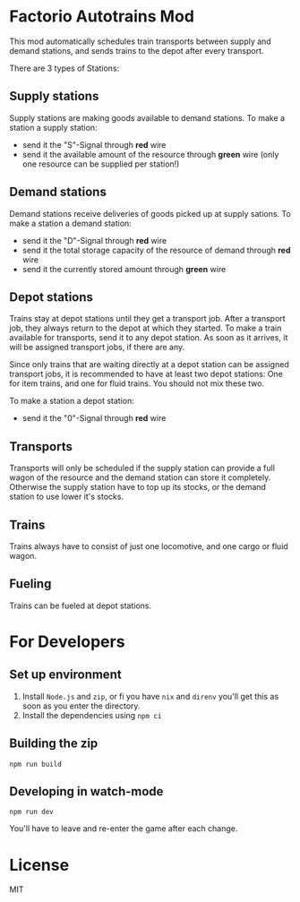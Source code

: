 # Factorio Autotrains Mod

This mod automatically schedules train transports between supply and demand stations, and sends trains to the depot after every transport.

There are 3 types of Stations:

## Supply stations

Supply stations are making goods available to demand stations.
To make a station a supply station:

- send it the "S"-Signal through **red** wire
- send it the available amount of the resource through **green** wire (only one resource can be supplied per station!)

## Demand stations

Demand stations receive deliveries of goods picked up at supply sations.
To make a station a demand station:

- send it the "D"-Signal through **red** wire
- send it the total storage capacity of the resource of demand through **red** wire
- send it the currently stored amount through **green** wire

## Depot stations

Trains stay at depot stations until they get a transport job. After a transport job, they always return to the depot at which they started.
To make a train available for transports, send it to any depot station. As soon as it arrives, it will be assigned transport jobs, if there are any.

Since only trains that are waiting directly at a depot station can be assigned transport jobs, it is recommended to have at least two depot stations: One for item trains, and one for fluid trains. You should not mix these two.

To make a station a depot station:

- send it the "0"-Signal through **red** wire

## Transports

Transports will only be scheduled if the supply station can provide a full wagon of the resource and the demand station can store it completely. Otherwise the supply station have to top up its stocks, or the demand station to use lower it's stocks.

## Trains

Trains always have to consist of just one locomotive, and one cargo or fluid wagon.

## Fueling

Trains can be fueled at depot stations.

# For Developers

## Set up environment

1. Install `Node.js` and `zip`, or fi you have `nix` and `direnv` you'll get this as soon as you enter the directory.
1. Install the dependencies using `npm ci`

## Building the zip

`npm run build`

## Developing in watch-mode

`npm run dev`

You'll have to leave and re-enter the game after each change.

# License

MIT
